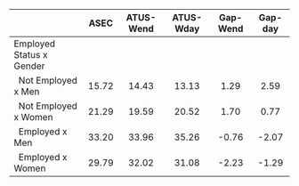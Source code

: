 
|                      |         ASEC |    ATUS-Wend |    ATUS-Wday |     Gap-Wend |      Gap-day |
| -------------------- | :----------: | :----------: | :----------: | :----------: | :----------: |
| Employed Status x Gender |              |              |              |              |              |
| &nbsp;&nbsp;Not Employed x Men |        15.72 |        14.43 |        13.13 |         1.29 |         2.59 |
| &nbsp;&nbsp;Not Employed x Women |        21.29 |        19.59 |        20.52 |         1.70 |         0.77 |
| &nbsp;&nbsp;Employed x Men |        33.20 |        33.96 |        35.26 |        -0.76 |        -2.07 |
| &nbsp;&nbsp;Employed x Women |        29.79 |        32.02 |        31.08 |        -2.23 |        -1.29 |

